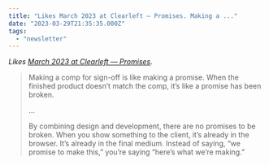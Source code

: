 ```yaml
---
title: "Likes March 2023 at Clearleft — Promises. Making a ..."
date: "2023-03-29T21:35:35.000Z"
tags: 
  - "newsletter"
---
```


_Likes [March 2023 at Clearleft — Promises](https://tinyletter.com/clearleft/letters/march-2023-at-clearleft-promises)._

> Making a comp for sign-off is like making a promise. When the finished product doesn’t match the comp, it’s like a promise has been broken.
> 
> ...
> 
> By combining design and development, there are no promises to be broken. When you show something to the client, it’s already in the browser. It’s already in the final medium. Instead of saying, “we promise to make this,” you’re saying “here’s what we’re making.”

